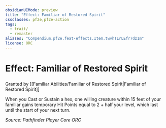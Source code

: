 ```yaml
---
obsidianUIMode: preview
title: "Effect: Familiar of Restored Spirit"
cssclasses: pf2e,pf2e-action
tags:
  - trait/
  - remaster
aliases: "Compendium.pf2e.feat-effects.Item.twvhTLrLEfr7dz1m"
license: ORC
---
```

# Effect: Familiar of Restored Spirit

### 






Granted by [[Familiar Abilities/Familiar of Restored Spirit|Familiar of Restored Spirit]]

When you Cast or Sustain a hex, one willing creature within 15 feet of your familiar gains temporary Hit Points equal to 2 + half your level, which last until the start of your next turn.

*Source: Pathfinder Player Core*
*ORC*